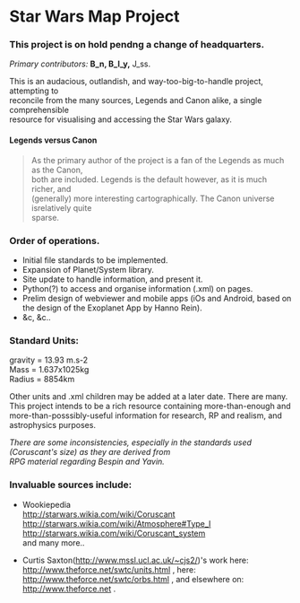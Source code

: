 
Star Wars Map Project
============

### This project is on hold pendng a change of headquarters.

*Primary contributors:* **B_n, B_l_y,** J_ss.

This is an audacious, outlandish, and way-too-big-to-handle project, attempting to  
reconcile from the many sources, Legends and Canon alike, a single comprehensible  
resource for visualising and accessing the Star Wars galaxy.

#### Legends versus Canon
> As the primary author of the project is a fan of the Legends as much as the Canon,  
both are included. Legends is the default however, as it is much richer, and  
(generally) more interesting cartographically. The Canon universe isrelatively quite  
sparse.

### Order of operations. 
* Initial file standards to be implemented.
* Expansion of Planet/System library.
* Site update to handle information, and present it.
* Python(?) to access and organise information (.xml) on pages.
* Prelim design of webviewer and mobile apps (iOs and Android, based on the design of the Exoplanet App by Hanno Rein).
* &c, &c..

### Standard Units:

gravity = 13.93 m.s-2  
Mass = 1.637x1025kg  
Radius = 8854km  


Other units and .xml children may be added at a later date. There are many. This project intends to be a rich resource containing more-than-enough and more-than-posssibly-useful information for research, RP and realism, and astrophysics purposes.


*There are some inconsistencies, especially in the standards used (Coruscant's size) as they are derived from  
RPG material regarding Bespin and Yavin.*

### Invaluable sources include:
* Wookiepedia  
http://starwars.wikia.com/wiki/Coruscant  
http://starwars.wikia.com/wiki/Atmosphere#Type_I  
http://starwars.wikia.com/wiki/Coruscant_system  
and many more..

* Curtis Saxton(http://www.mssl.ucl.ac.uk/~cjs2/)'s work here:  
http://www.theforce.net/swtc/units.html , here:  
http://www.theforce.net/swtc/orbs.html  , and elsewhere  on:  
http://www.theforce.net .
